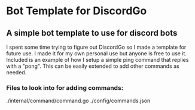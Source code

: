 # Bot Template for DiscordGo

## A simple bot template to use for discord bots
I spent some time trying to figure out DiscordGo so I made a template for future use. I made it for my own personal use but anyone is free to use it. Included is an example of how I setup a simple ping command that replies with a "pong". This can be easily extended to add other commands as needed.

### Files to look into for adding commands:
./internal/command/command.go
./config/commands.json
